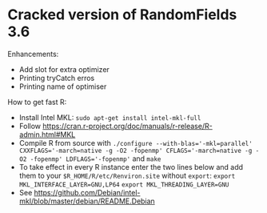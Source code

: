 # Cracked version of RandomFields 3.6
Enhancements: 
* Add slot for extra optimizer
* Printing tryCatch erros
* Printing name of optimiser

How to get fast R:
* Install Intel MKL: `sudo apt-get install intel-mkl-full`
* Follow https://cran.r-project.org/doc/manuals/r-release/R-admin.html#MKL
* Compile R from source with `./configure --with-blas='-mkl=parallel' CXXFLAGS='-march=native -g -O2 -fopenmp' CFLAGS='-march=native -g -O2 -fopenmp' LDFLAGS='-fopenmp'` and `make`
* To take effect in every R instance enter the two lines below and add them to your `$R_HOME/R/etc/Renviron.site` without `export`:
`export MKL_INTERFACE_LAYER=GNU,LP64` 
`export MKL_THREADING_LAYER=GNU` 
* See https://github.com/Debian/intel-mkl/blob/master/debian/README.Debian

